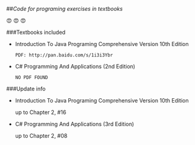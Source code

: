 ##*Code for programing exercises in textbooks*

:heart_eyes: :heart_eyes: :heart_eyes:


###Textbooks included

- Introduction To Java Programing Comprehensive Version 10th Edition 

    `PDF: http://pan.baidu.com/s/1i3i3Ybr`

- C# Programming And Applications (2nd Edition)


  `NO PDF FOUND`

###Update info

- Introduction To Java Programing Comprehensive Version 10th Edition

  up to Chapter 2, #16

- C# Programming And Applications (3rd Edition)

  up to Chapter 2, #08
